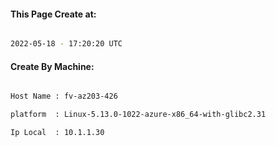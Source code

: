 
   
#### This Page Create at:

```bash

2022-05-18 - 17:20:20 UTC

```

#### Create By Machine:

```bash

Host Name : fv-az203-426

platform  : Linux-5.13.0-1022-azure-x86_64-with-glibc2.31

Ip Local  : 10.1.1.30

```

